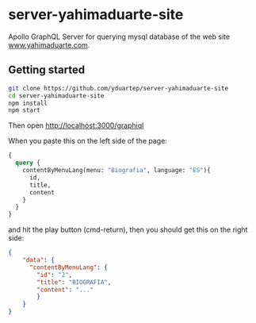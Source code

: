 # server-yahimaduarte-site

Apollo GraphQL Server for querying mysql database of the web site www.yahimaduarte.com.

## Getting started

```bash
git clone https://github.com/yduartep/server-yahimaduarte-site
cd server-yahimaduarte-site
npm install
npm start
```

Then open [http://localhost:3000/graphiql](http://localhost:3000/graphiql)

When you paste this on the left side of the page:

```graphql
{
  query {
    contentByMenuLang(menu: "Biografia", language: "ES"){
      id,
      title,
      content
    }
  }
}
```

and hit the play button (cmd-return), then you should get this on the right side:

```json
{
    "data": {
      "contentByMenuLang": {
        "id": "2",
        "title": "BIOGRAFIA",
        "content": "..."
        }
    }
}
```
